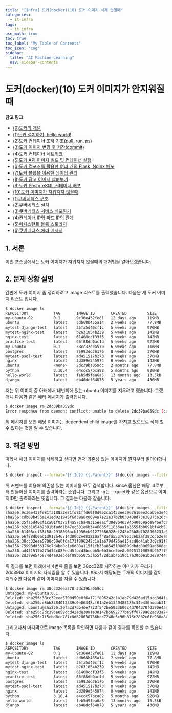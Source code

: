 ```yaml
---
title: "[Infra] 도커(docker)(10) 도커 이미지 삭제 안될때" 
categories:
  - it-infra
tags:
  - it-infra
use_math: true
toc: true
toc_label: "My Table of Contents"
toc_icon: "cog"
sidebar:
  title: "AI Machine Learning"
  nav: sidebar-contents
---
```


# 도커(docker)(10) 도커 이미지가 안지워질때

**참고 링크**

* [(0)도커의 개념](https://losskatsu.github.io/it-infra/docker00/)  
* [(1)도커 설치하기, hello world!](https://losskatsu.github.io/it-infra/docker01/)  
* [(2)도커 컨테이너 조작 기초(pull, run, ps)](https://losskatsu.github.io/it-infra/docker02/)  
* [(3)도커 이미지 변경 후 저장(commit)](https://losskatsu.github.io/it-infra/docker03/)  
* [(4)도커 컨테이너 네트워크](https://losskatsu.github.io/it-infra/docker04/)  
* [(5)도커 API 이미지 빌드 및 컨테이너 실행](https://losskatsu.github.io/it-infra/docker05/)
* [(6)도커 컴포즈를 활용한 여러 개의 Flask, Nginx 배포](https://losskatsu.github.io/it-infra/docker06/)
* [(7)도커 볼륨을 이용한 데이터 관리](https://losskatsu.github.io/it-infra/docker07/)
* [(8)도커 장고 이미지 살펴보기](https://losskatsu.github.io/it-infra/docker08/)
* [(9)도커 PostgreSQL 컨테이너 배포](https://losskatsu.github.io/it-infra/docker09/)
* [(10)도커 이미지가 지워지지 않을때](https://losskatsu.github.io/it-infra/docker10/)
* [(1)쿠버네티스 구조](https://losskatsu.github.io/it-infra/kubernetes01/)  
* [(2)쿠버네티스 설치](https://losskatsu.github.io/it-infra/kubernetes02/)
* [(3)쿠버네티스 서비스 배포하기](https://losskatsu.github.io/it-infra/kubernetes03/)
* [(4)컨테이너 IP와 파드 IP의 관계](https://losskatsu.github.io/it-infra/kubernetes04/)
* [(5)퍼시스턴트 볼륨 스토리지](https://losskatsu.github.io/it-infra/kubernetes05/)
* [(6)쿠버네티스 에러 메시지](https://losskatsu.github.io/it-infra/kubernetes06/)




## 1. 서론  

이번 포스팅에서는 도커 이미지가 지워지지 않을때의 대처법을 알아보겠습니다. 

## 2. 문제 상황 설명  

간만에 도커 이미지 좀 정리하려고 image 리스트를 출력했습니다. 
다음은 제 도커 이미지 리스트 입니다. 

```bash
$ docker image ls
REPOSITORY           TAG       IMAGE ID       CREATED         SIZE
my-ubuntu-02         0.1       9c36e432fe81   12 days ago     119MB
ubuntu               latest    cdb68b455a14   2 weeks ago     77.8MB
mytest-django-test   latest    35fa5d40cf1c   5 weeks ago     976MB
mytest-nginx-test    latest    b2631854b239   5 weeks ago     142MB
nginx-test           latest    61408ccf33f5   5 weeks ago     142MB
practice-test        latest    66f88db0ac1d   5 weeks ago     972MB
my-ubuntu            0.1       38cc32eea570   6 weeks ago     116MB
postgres             latest    75993dd36176   8 weeks ago     376MB
mytest-psql-test     latest    ad451517b273   8 weeks ago     376MB
nginx                latest    2d389e545974   8 weeks ago     142MB
ubuntu               <none>    2dc39ba059dc   2 months ago    77.8MB
python               3.10.4    e4ccc57bca82   5 months ago    920MB
hello-world          latest    feb5d9fea6a5   13 months ago   13.3kB
django               latest    eb40dcf64078   5 years ago     436MB
```

저는 위 이미지 중 아래에서 네번쨰에 있는 ubuntu 이미지를 지우려고 했습니다.
그랬더니 다음과 같은 에러 메시지가 출력됩니다. 

```bash
$ docker image rm 2dc39ba059dc
Error response from daemon: conflict: unable to delete 2dc39ba059dc (cannot be forced) - image has dependent child images
```

위 메시지를 보면 해당 이미지는 dependent child image를 가지고 있으므로 
삭제 할 수 없다는 것을 알 수 있습니다. 



## 3. 해결 방법

따라서 해당 이미지를 삭제하고 싶다면 먼저 의존성 있는 이미지가 뭔지부터 알아야합니다. 

```bash
$ docker inspect --format='{{.Id}} {{.Parent}}' $(docker images --filter since={이미지ID} -q)
```

위 커맨드를 이용해 의존성 있는 이미지를 모두 검색합니다.
since 옵션은 해당 id로부터 만들어진 이미지를 출력하라는 뜻입니다. 
그리고 -q는 --quiet와 같은 옵션으로 이미지ID만 출력하라는 뜻입니다. 
그 결과는 다음과 같습니다.

```bash
$ docker inspect --format='{{.Id}} {{.Parent}}' $(docker images --filter since=2dc39ba059dc -q)
sha256:9c36e432fe81f3188a2e71fd81ffd69f0d952ca1453ee3967616ee2c5b5e3e40 sha256:cdb68b455a141ed921945f6d39a8c0694a7e21a37b2b030488d73e38875a26cc
sha256:cdb68b455a141ed921945f6d39a8c0694a7e21a37b2b030488d73e38875a26cc
sha256:35fa5d40cf1ca01f0375f4a57cba48315eea1f38e8b46594b40e59ace946efc8
sha256:b2631854b2391bfadd1b47ec501e6b3446635f11836aa1a3555fbb691bf4cb51
sha256:61408ccf33f58c2918096acbf956eb91277686928ef248b23b8b7028966231a5 sha256:2d389e545974d4a93ebdef09b650753a55f72d1ab4518d17a30c0e1b3e297444
sha256:66f88db0ac1d917b46714d00d2ee82210af48afa55376953c6b2af38cdc62ea6 sha256:1df04f456aba3908f6b19ce91f9cab7c530dab8f4ca175efa2bcd3dfe32c3688
sha256:38cc32eea5700d59e0f6a171f896242c1a1ab79d426ad15acd8d41ab3c8c91f8 sha256:2dc39ba059dcd42ade30aae30147b5692777ba9ff0779a62ad93a74de02e3e1f
sha256:75993dd36176c7d4be8c1e6d88a115f1fb35a85451088699dbdc80659ad688ed
sha256:ad451517b273d74c080edd5fbcd3bccbb5e6b3bce5be8c002512f5656b957f79
sha256:2d389e545974d4a93ebdef09b650753a55f72d1ab4518d17a30c0e1b3e297444
```

위 결과를 보면 아래에서 4번째 줄을 보면 38cc32로 시작하는 이미지가 우리가 2dc39ba 이미지의 자식임을 알 수 있습니다. 
따라서 해당되는 두개의 이미지를 같이 지워주면 다음과 같이 이미지를 지울 수 있습니다. 


```bash
$ docker image rm 38cc32eea570 2dc39ba059dc
Untagged: my-ubuntu:0.1
Deleted: sha256:38cc32eea5700d59e0f6a171f896242c1a1ab79d426ad15acd8d41ab3c8c91f8
Deleted: sha256:e8bb83840f3339c0e86348cf01a2eb1340488186c34e430addab31f05778bf7c
Untagged: ubuntu@sha256:20fa2d7bb4de7723f542be5923b06c4d704370f0390e4ae9e1c833c8785644c1
Deleted: sha256:2dc39ba059dcd42ade30aae30147b5692777ba9ff0779a62ad93a74de02e3e1f
Deleted: sha256:7f5cbd8cc787c8d628630756bcc7240e6c96b876c2882e6fc980a8b60cdfa274
```

그리고나서 마지막으로 image 목록을 확인하면 다음과 같이 결과를 확인할 수 있습니다.

```bash
$ docker image ls
REPOSITORY           TAG       IMAGE ID       CREATED         SIZE
my-ubuntu-02         0.1       9c36e432fe81   12 days ago     119MB
ubuntu               latest    cdb68b455a14   2 weeks ago     77.8MB
mytest-django-test   latest    35fa5d40cf1c   5 weeks ago     976MB
mytest-nginx-test    latest    b2631854b239   5 weeks ago     142MB
nginx-test           latest    61408ccf33f5   5 weeks ago     142MB
practice-test        latest    66f88db0ac1d   5 weeks ago     972MB
postgres             latest    75993dd36176   8 weeks ago     376MB
mytest-psql-test     latest    ad451517b273   8 weeks ago     376MB
nginx                latest    2d389e545974   8 weeks ago     142MB
python               3.10.4    e4ccc57bca82   5 months ago    920MB
hello-world          latest    feb5d9fea6a5   13 months ago   13.3kB
django               latest    eb40dcf64078   5 years ago     436MB
```

